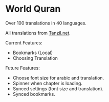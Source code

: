 # World Quran 

Over 100 translations in 40 languages.

All translations from [Tanzil.net](http://www.tanzil.net).

Current Features:
* Bookmarks (Local)
* Choosing Translation

Future Features:
* Choose font size for arabic and translation.
* Spinner when chapter is loading.
* Synced settings (font size and translation).
* Synced bookmarks.
